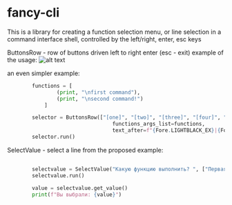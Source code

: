 # fancy-cli
This is a library for creating a function selection menu, or line selection in a command interface shell, controlled by the left/right, enter, esc keys


ButtonsRow - row of buttons driven left to right enter (esc - exit)
        example of the usage:
        ![alt text](https://i.ibb.co/Pgp61gs/2023-05-06-20-57-29.gif "usage1")

an even simpler example:
``` python
        functions = [
                (print, "\nfirst command"),
                (print, "\nsecond command!")
            ]

        selector = ButtonsRow(["[one]", "[two]", "[three]", "[four]", "[five]", "[six]"], cursor_swap=True,
                                  functions_args_list=functions,
                                  text_after=f"{Fore.LIGHTBLACK_EX}|{Fore.RED} controls: ←, →, enter, esc")
        selector.run()
```
SelectValue - select a line from the proposed
        example:
``` python
        
        selectvalue = SelectValue("Какую функцию выполнить? ", ["Первая функция", "Действие 2", "Действие 3"], cursor_swap=True)
        selectvalue.run()
        
        value = selectvalue.get_value()
        print(f"Вы выбрали: {value}")
```
    
